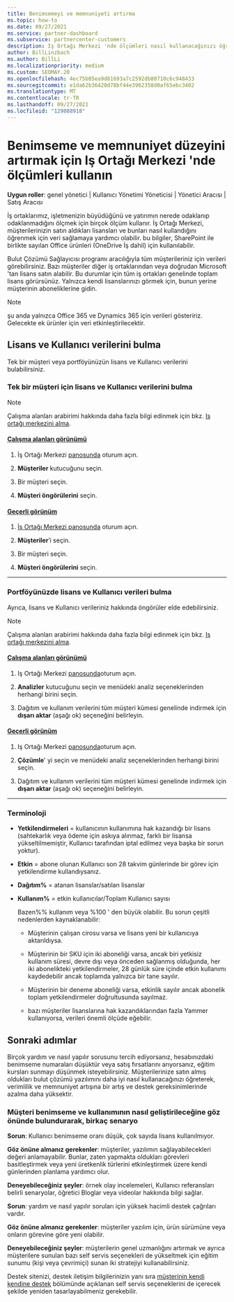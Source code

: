 ```yaml
---
title: Benimsemeyi ve memnuniyeti artırma
ms.topic: how-to
ms.date: 09/27/2021
ms.service: partner-dashboard
ms.subservice: partnercenter-customers
description: Iş Ortağı Merkezi 'nde ölçümleri nasıl kullanacağınızı öğrenin. Ölçümler, işletmenizin büyüdüğünü, müşterilerin lisanslarını nasıl kullandığını ve yatırımın nerede odaklandığını gösterebilir.
author: BillLinzbach
ms.author: BillLi
ms.localizationpriority: medium
ms.custom: SEOMAY.20
ms.openlocfilehash: 4ec75b05ea9d81693a7c2592db80710c6c948433
ms.sourcegitcommit: e1da62b36420d78bf44e3962358d0af65ebc3402
ms.translationtype: MT
ms.contentlocale: tr-TR
ms.lasthandoff: 09/27/2021
ms.locfileid: "129088918"
---
```

# <a name="use-metrics-in-partner-center-to-increase-adoption-and-satisfaction"></a>Benimseme ve memnuniyet düzeyini artırmak için Iş Ortağı Merkezi 'nde ölçümleri kullanın

**Uygun roller**: genel yönetici | Kullanıcı Yönetimi Yöneticisi | Yönetici Aracısı | Satış Aracısı

İş ortaklarımız, işletmenizin büyüdüğünü ve yatırımın nerede odaklanıp odaklanmadığını ölçmek için birçok ölçüm kullanır. İş Ortağı Merkezi, müşterilerinizin satın aldıkları lisansları ve bunları nasıl kullandığını öğrenmek için veri sağlamaya yardımcı olabilir. bu bilgiler, SharePoint ile birlikte sayılan Office ürünleri (OneDrive İş dahil) için kullanılabilir.

Bulut Çözümü Sağlayıcısı programı aracılığıyla tüm müşterileriniz için verileri görebilirsiniz. Bazı müşteriler diğer iş ortaklarından veya doğrudan Microsoft 'tan lisans satın alabilir. Bu durumlar için tüm iş ortakları genelinde toplam lisans görürsünüz. Yalnızca kendi lisanslarınızı görmek için, bunun yerine müşterinin aboneliklerine gidin.

> [!NOTE]  
> şu anda yalnızca Office 365 ve Dynamics 365 için verileri gösteririz. Gelecekte ek ürünler için veri etkinleştirilecektir.

## <a name="find-license-and-user-data"></a>Lisans ve Kullanıcı verilerini bulma

Tek bir müşteri veya portföyünüzün lisans ve Kullanıcı verilerini bulabilirsiniz.

### <a name="find-license-and-user-data-for-a-single-customer"></a>Tek bir müşteri için lisans ve Kullanıcı verilerini bulma

> [!NOTE]
> Çalışma alanları arabirimi hakkında daha fazla bilgi edinmek için bkz. [Iş ortağı merkezini alma](get-around-partner-center.md#turn-workspaces-on-and-off).

#### <a name="workspaces-view"></a>[Çalışma alanları görünümü](#tab/workspaces-view)

1. İş Ortağı Merkezi [panosunda](https://partner.microsoft.com/dashboard) oturum açın.

2. **Müşteriler** kutucuğunu seçin.

3. Bir müşteri seçin.

4. **Müşteri öngörülerini** seçin.

#### <a name="current-view"></a>[Geçerli görünüm](#tab/current-view)

1. [İş Ortağı Merkezi panosunda](https://partner.microsoft.com/dashboard) oturum açın.

2. **Müşteriler**’i seçin.

3. Bir müşteri seçin.

4. **Müşteri öngörülerini** seçin.

* * *

### <a name="find-license-and-user-data-across-your-portfolio"></a>Portföyünüzde lisans ve Kullanıcı verileri bulma

Ayrıca, lisans ve Kullanıcı verileriniz hakkında öngörüler elde edebilirsiniz.

> [!NOTE]
> Çalışma alanları arabirimi hakkında daha fazla bilgi edinmek için bkz. [Iş ortağı merkezini alma](get-around-partner-center.md#turn-workspaces-on-and-off).

#### <a name="workspaces-view"></a>[Çalışma alanları görünümü](#tab/workspaces-view)

1. Iş Ortağı Merkezi [panosunda](https://partner.microsoft.com/dashboard)oturum açın.

2. **Analizler** kutucuğunu seçin ve menüdeki analiz seçeneklerinden herhangi birini seçin.

3. Dağıtım ve kullanım verilerini tüm müşteri kümesi genelinde indirmek için **dışarı aktar** (aşağı ok) seçeneğini belirleyin.

#### <a name="current-view"></a>[Geçerli görünüm](#tab/current-view)

1. Iş Ortağı Merkezi [panosunda](https://partner.microsoft.com/dashboard)oturum açın.

2. **Çözümle**' yi seçin ve menüdeki analiz seçeneklerinden herhangi birini seçin.

3. Dağıtım ve kullanım verilerini tüm müşteri kümesi genelinde indirmek için **dışarı aktar** (aşağı ok) seçeneğini belirleyin.

* * *

### <a name="terminology"></a>Terminoloji

- **Yetkilendirmeleri** = kullanıcının kullanımına hak kazandığı bir lisans (sahtekarlık veya ödeme için askıya alınmaz, farklı bir lisansa yükseltilmemiştir, Kullanıcı tarafından iptal edilmez veya başka bir sorun yoktur).

- **Etkin** = abone olunan Kullanıcı son 28 takvim günlerinde bir görev için yetkilendirme kullandıysanız.

- **Dağıtım%** = atanan lisanslar/satılan lisanslar

- **Kullanım%** = etkin kullanıcılar/Toplam Kullanıcı sayısı

   Bazen%% kullanım veya %100 ' den büyük olabilir. Bu sorun çeşitli nedenlerden kaynaklanabilir:

  - Müşterinin çalışan cirosu varsa ve lisans yeni bir kullanıcıya aktarıldıysa.

  - Müşterinin bir SKU için iki aboneliği varsa, ancak biri yetkisiz kullanım süresi, devre dışı veya önceden sağlanmış olduğunda, her iki abonelikteki yetkilendirmeler, 28 günlük süre içinde etkin kullanımı kaydedebilir ancak toplamda yalnızca bir tane sayılır.

  - Müşterinin bir deneme aboneliği varsa, etkinlik sayılır ancak abonelik toplam yetkilendirmeler doğrultusunda sayılmaz.

  - bazı müşteriler lisanslarına hak kazandıklarından fazla Yammer kullanıyorsa, verileri önemli ölçüde eğebilir.

## <a name="next-steps"></a>Sonraki adımlar

Birçok yardım ve nasıl yapılır sorusunu tercih ediyorsanız, hesabınızdaki benimseme numaraları düşüktür veya satış fırsatlarını arıyorsanız, eğitim kursları sunmayı düşünmek isteyebilirsiniz. Müşterilerinize satın almış oldukları bulut çözümü yazılımını daha iyi nasıl kullanacağınızı öğreterek, verimlilik ve memnuniyet artışına bir artış ve destek gereksinimlerinde azalma daha yüksektir.

### <a name="considering-how-to-improve-customer-adoption-and-usage---a-couple-scenarios"></a>Müşteri benimseme ve kullanımının nasıl geliştirileceğine göz önünde bulundurarak, birkaç senaryo

**Sorun**: Kullanıcı benimseme oranı düşük, çok sayıda lisans kullanılmıyor.

**Göz önüne almanız gerekenler**: müşteriler, yazılımın sağlayabilecekleri değeri anlamayabilir. Bunlar, zaten yapmakta oldukları görevleri basitleştirmek veya yeni üretkenlik türlerini etkinleştirmek üzere kendi günlerinden planlama yardımcı olur.

**Deneyebileceğiniz şeyler**: örnek olay incelemeleri, Kullanıcı referansları belirli senaryolar, öğretici Bloglar veya videolar hakkında bilgi sağlar.

**Sorun**: yardım ve nasıl yapılır soruları için yüksek hacimli destek çağrıları vardır.

**Göz önüne almanız gerekenler**: müşteriler yazılım için, ürün sürümüne veya onların görevine göre yeni olabilir.

**Deneyebileceğiniz şeyler**: müşterilerin genel uzmanlığını artırmak ve ayrıca müşterilere sunulan bazı self servis seçenekleri de yükseltmek için eğitim sunumu (kişi veya çevrimiçi) sunan iki stratejiyi kullanabilirsiniz.

Destek sitenizi, destek iletişim bilgilerinizin yanı sıra [müşterinin kendi kendine destek](customer-self-support.md) bölümünde açıklanan self servis seçeneklerini de içerecek şekilde yeniden tasarlayabilmeniz gerekebilir.
